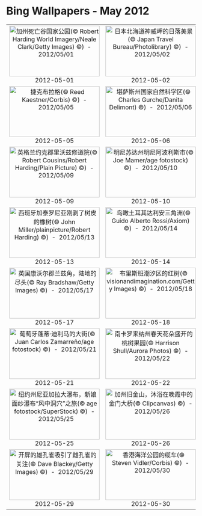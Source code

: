 # Bing Wallpapers - May 2012

| | | | |
|:-------------------------:|:-------------------------:|:-------------------------:|:-------------------------:|
| <a href="https://bing.ee123.net/img/cn/fhd/2012/05/01.jpg" target="_blank"><img src="https://bing.ee123.net/img/cn/fhd/2012/05/01.jpg" width="240" height="135" alt="加州死亡谷国家公园(© Robert Harding World Imagery/Neale Clark/Getty Images) ©)  -  2012/05/01" title="加州死亡谷国家公园(© Robert Harding World Imagery/Neale Clark/Getty Images) ©)  -  2012/05/01"></a><br>2012-05-01<br> | <a href="https://bing.ee123.net/img/cn/fhd/2012/05/02.jpg" target="_blank"><img src="https://bing.ee123.net/img/cn/fhd/2012/05/02.jpg" width="240" height="135" alt="日本北海道神威岬的日落美景(© Japan Travel Bureau/Photolibrary) ©)  -  2012/05/02" title="日本北海道神威岬的日落美景(© Japan Travel Bureau/Photolibrary) ©)  -  2012/05/02"></a><br>2012-05-02<br> | <a href="https://bing.ee123.net/img/cn/fhd/2012/05/03.jpg" target="_blank"><img src="https://bing.ee123.net/img/cn/fhd/2012/05/03.jpg" width="240" height="135" alt="科罗拉多州落基山脉的落基山羊(© David Courtenay/Getty Images) ©)  -  2012/05/03" title="科罗拉多州落基山脉的落基山羊(© David Courtenay/Getty Images) ©)  -  2012/05/03"></a><br>2012-05-03<br> | <a href="https://bing.ee123.net/img/cn/fhd/2012/05/04.jpg" target="_blank"><img src="https://bing.ee123.net/img/cn/fhd/2012/05/04.jpg" width="240" height="135" alt="西藏林芝风景如画的花谷(© TAO Images Limited/Getty Images) ©)  -  2012/05/04" title="西藏林芝风景如画的花谷(© TAO Images Limited/Getty Images) ©)  -  2012/05/04"></a><br>2012-05-04<br> |
| <a href="https://bing.ee123.net/img/cn/fhd/2012/05/05.jpg" target="_blank"><img src="https://bing.ee123.net/img/cn/fhd/2012/05/05.jpg" width="240" height="135" alt="捷克布拉格(© Reed Kaestner/Corbis) ©)  -  2012/05/05" title="捷克布拉格(© Reed Kaestner/Corbis) ©)  -  2012/05/05"></a><br>2012-05-05<br> | <a href="https://bing.ee123.net/img/cn/fhd/2012/05/06.jpg" target="_blank"><img src="https://bing.ee123.net/img/cn/fhd/2012/05/06.jpg" width="240" height="135" alt="堪萨斯州国家自然科学区(© Charles Gurche/Danita Delimont) ©)  -  2012/05/06" title="堪萨斯州国家自然科学区(© Charles Gurche/Danita Delimont) ©)  -  2012/05/06"></a><br>2012-05-06<br> | <a href="https://bing.ee123.net/img/cn/fhd/2012/05/07.jpg" target="_blank"><img src="https://bing.ee123.net/img/cn/fhd/2012/05/07.jpg" width="240" height="135" alt="亚利桑那州仙人掌国家公园(© Buddy Mays/Corbis) ©)  -  2012/05/07" title="亚利桑那州仙人掌国家公园(© Buddy Mays/Corbis) ©)  -  2012/05/07"></a><br>2012-05-07<br> | <a href="https://bing.ee123.net/img/cn/fhd/2012/05/08.jpg" target="_blank"><img src="https://bing.ee123.net/img/cn/fhd/2012/05/08.jpg" width="240" height="135" alt="墨西哥索诺拉州的舞者(© Radius/Superstock) ©)  -  2012/05/08" title="墨西哥索诺拉州的舞者(© Radius/Superstock) ©)  -  2012/05/08"></a><br>2012-05-08<br> |
| <a href="https://bing.ee123.net/img/cn/fhd/2012/05/09.jpg" target="_blank"><img src="https://bing.ee123.net/img/cn/fhd/2012/05/09.jpg" width="240" height="135" alt="英格兰约克郡里沃兹修道院(© Robert Cousins/Robert Harding/Plain Picture) ©)  -  2012/05/09" title="英格兰约克郡里沃兹修道院(© Robert Cousins/Robert Harding/Plain Picture) ©)  -  2012/05/09"></a><br>2012-05-09<br> | <a href="https://bing.ee123.net/img/cn/fhd/2012/05/10.jpg" target="_blank"><img src="https://bing.ee123.net/img/cn/fhd/2012/05/10.jpg" width="240" height="135" alt="明尼苏达州明尼阿波利斯市(© Joe Mamer/age fotostock) ©)  -  2012/05/10" title="明尼苏达州明尼阿波利斯市(© Joe Mamer/age fotostock) ©)  -  2012/05/10"></a><br>2012-05-10<br> | <a href="https://bing.ee123.net/img/cn/fhd/2012/05/11.jpg" target="_blank"><img src="https://bing.ee123.net/img/cn/fhd/2012/05/11.jpg" width="240" height="135" alt="蒙大拿州冰川国家公园盛开的熊草(© Shannon Nace/Lonely Planet Images) ©)  -  2012/05/11" title="蒙大拿州冰川国家公园盛开的熊草(© Shannon Nace/Lonely Planet Images) ©)  -  2012/05/11"></a><br>2012-05-11<br> | <a href="https://bing.ee123.net/img/cn/fhd/2012/05/12.jpg" target="_blank"><img src="https://bing.ee123.net/img/cn/fhd/2012/05/12.jpg" width="240" height="135" alt="阿拉斯加州的红狐妈妈(© Johnny Johnson/age fotostock) ©)  -  2012/05/12" title="阿拉斯加州的红狐妈妈(© Johnny Johnson/age fotostock) ©)  -  2012/05/12"></a><br>2012-05-12<br> |
| <a href="https://bing.ee123.net/img/cn/fhd/2012/05/13.jpg" target="_blank"><img src="https://bing.ee123.net/img/cn/fhd/2012/05/13.jpg" width="240" height="135" alt="西班牙加泰罗尼亚刚剥了树皮的橡树(© John Miller/plainpicture/Robert Harding) ©)  -  2012/05/13" title="西班牙加泰罗尼亚刚剥了树皮的橡树(© John Miller/plainpicture/Robert Harding) ©)  -  2012/05/13"></a><br>2012-05-13<br> | <a href="https://bing.ee123.net/img/cn/fhd/2012/05/14.jpg" target="_blank"><img src="https://bing.ee123.net/img/cn/fhd/2012/05/14.jpg" width="240" height="135" alt="鸟瞰土耳其达利安三角洲(© Guido Alberto Rossi/Axiom) ©)  -  2012/05/14" title="鸟瞰土耳其达利安三角洲(© Guido Alberto Rossi/Axiom) ©)  -  2012/05/14"></a><br>2012-05-14<br> | <a href="https://bing.ee123.net/img/cn/fhd/2012/05/15.jpg" target="_blank"><img src="https://bing.ee123.net/img/cn/fhd/2012/05/15.jpg" width="240" height="135" alt="新墨西哥州的美洲驼(© Ryan Heffernan/Aurora Photos) ©)  -  2012/05/15" title="新墨西哥州的美洲驼(© Ryan Heffernan/Aurora Photos) ©)  -  2012/05/15"></a><br>2012-05-15<br> | <a href="https://bing.ee123.net/img/cn/fhd/2012/05/16.jpg" target="_blank"><img src="https://bing.ee123.net/img/cn/fhd/2012/05/16.jpg" width="240" height="135" alt="挪威盖伦格盖朗厄尔峡湾(© Karsten Bidstrup/Lonely Planet Images) ©)  -  2012/05/16" title="挪威盖伦格盖朗厄尔峡湾(© Karsten Bidstrup/Lonely Planet Images) ©)  -  2012/05/16"></a><br>2012-05-16<br> |
| <a href="https://bing.ee123.net/img/cn/fhd/2012/05/17.jpg" target="_blank"><img src="https://bing.ee123.net/img/cn/fhd/2012/05/17.jpg" width="240" height="135" alt="英国康沃尔郡兰兹角，陆地的尽头(© Ray Bradshaw/Getty Images) ©)  -  2012/05/17" title="英国康沃尔郡兰兹角，陆地的尽头(© Ray Bradshaw/Getty Images) ©)  -  2012/05/17"></a><br>2012-05-17<br> | <a href="https://bing.ee123.net/img/cn/fhd/2012/05/18.jpg" target="_blank"><img src="https://bing.ee123.net/img/cn/fhd/2012/05/18.jpg" width="240" height="135" alt="布里斯班潮汐区的红树(© visionandimagination.com/Getty Images) ©)  -  2012/05/18" title="布里斯班潮汐区的红树(© visionandimagination.com/Getty Images) ©)  -  2012/05/18"></a><br>2012-05-18<br> | <a href="https://bing.ee123.net/img/cn/fhd/2012/05/19.jpg" target="_blank"><img src="https://bing.ee123.net/img/cn/fhd/2012/05/19.jpg" width="240" height="135" alt="南京大学仙林校区杜厦图书馆(© Zewen Gong/Najing University) ©)  -  2012/05/19" title="南京大学仙林校区杜厦图书馆(© Zewen Gong/Najing University) ©)  -  2012/05/19"></a><br>2012-05-19<br> | <a href="https://bing.ee123.net/img/cn/fhd/2012/05/20.jpg" target="_blank"><img src="https://bing.ee123.net/img/cn/fhd/2012/05/20.jpg" width="240" height="135" alt="加拿大维多利亚市比根山公园(© Michael Wheatley/Corbis) ©)  -  2012/05/20" title="加拿大维多利亚市比根山公园(© Michael Wheatley/Corbis) ©)  -  2012/05/20"></a><br>2012-05-20<br> |
| <a href="https://bing.ee123.net/img/cn/fhd/2012/05/21.jpg" target="_blank"><img src="https://bing.ee123.net/img/cn/fhd/2012/05/21.jpg" width="240" height="135" alt="葡萄牙蓬蒂·迪利马的大街(© Juan Carlos Zamarreño/age fotostock) ©)  -  2012/05/21" title="葡萄牙蓬蒂·迪利马的大街(© Juan Carlos Zamarreño/age fotostock) ©)  -  2012/05/21"></a><br>2012-05-21<br> | <a href="https://bing.ee123.net/img/cn/fhd/2012/05/22.jpg" target="_blank"><img src="https://bing.ee123.net/img/cn/fhd/2012/05/22.jpg" width="240" height="135" alt="南卡罗来纳州春天花朵盛开的桃树果园(© Harrison Shull/Aurora Photos) ©)  -  2012/05/22" title="南卡罗来纳州春天花朵盛开的桃树果园(© Harrison Shull/Aurora Photos) ©)  -  2012/05/22"></a><br>2012-05-22<br> | <a href="https://bing.ee123.net/img/cn/fhd/2012/05/23.jpg" target="_blank"><img src="https://bing.ee123.net/img/cn/fhd/2012/05/23.jpg" width="240" height="135" alt="台湾南投县，阳光斜射入云雾缭绕的山谷(© Artbeats/Baoying Multimedia Technologies Inc.) ©)  -  2012/05/23" title="台湾南投县，阳光斜射入云雾缭绕的山谷(© Artbeats/Baoying Multimedia Technologies Inc.) ©)  -  2012/05/23"></a><br>2012-05-23<br> | <a href="https://bing.ee123.net/img/cn/fhd/2012/05/24.jpg" target="_blank"><img src="https://bing.ee123.net/img/cn/fhd/2012/05/24.jpg" width="240" height="135" alt="黄昏时分，纳米比亚的埃托沙国家公园内的长颈鹿(© Framepool) ©)  -  2012/05/24" title="黄昏时分，纳米比亚的埃托沙国家公园内的长颈鹿(© Framepool) ©)  -  2012/05/24"></a><br>2012-05-24<br> |
| <a href="https://bing.ee123.net/img/cn/fhd/2012/05/25.jpg" target="_blank"><img src="https://bing.ee123.net/img/cn/fhd/2012/05/25.jpg" width="240" height="135" alt="纽约州尼亚加拉大瀑布，新娘面纱瀑布“风中洞穴”之旅(© age fotostock/SuperStock) ©)  -  2012/05/25" title="纽约州尼亚加拉大瀑布，新娘面纱瀑布“风中洞穴”之旅(© age fotostock/SuperStock) ©)  -  2012/05/25"></a><br>2012-05-25<br> | <a href="https://bing.ee123.net/img/cn/fhd/2012/05/26.jpg" target="_blank"><img src="https://bing.ee123.net/img/cn/fhd/2012/05/26.jpg" width="240" height="135" alt="加州旧金山，沐浴在晚霞中的金门大桥(© Clipcanvas) ©)  -  2012/05/26" title="加州旧金山，沐浴在晚霞中的金门大桥(© Clipcanvas) ©)  -  2012/05/26"></a><br>2012-05-26<br> | <a href="https://bing.ee123.net/img/cn/fhd/2012/05/27.jpg" target="_blank"><img src="https://bing.ee123.net/img/cn/fhd/2012/05/27.jpg" width="240" height="135" alt="黎明时分的薰衣草花田(© Antony Spencer/Getty images) ©)  -  2012/05/27" title="黎明时分的薰衣草花田(© Antony Spencer/Getty images) ©)  -  2012/05/27"></a><br>2012-05-27<br> | <a href="https://bing.ee123.net/img/cn/fhd/2012/05/28.jpg" target="_blank"><img src="https://bing.ee123.net/img/cn/fhd/2012/05/28.jpg" width="240" height="135" alt="一天中最后的阳光落在珠穆朗玛峰和附近的山峰上(© Dan Rafla/Aurora/Getty Images) ©)  -  2012/05/28" title="一天中最后的阳光落在珠穆朗玛峰和附近的山峰上(© Dan Rafla/Aurora/Getty Images) ©)  -  2012/05/28"></a><br>2012-05-28<br> |
| <a href="https://bing.ee123.net/img/cn/fhd/2012/05/29.jpg" target="_blank"><img src="https://bing.ee123.net/img/cn/fhd/2012/05/29.jpg" width="240" height="135" alt="开屏的雄孔雀吸引了雌孔雀的关注(© Dave Blackey/Getty Images) ©)  -  2012/05/29" title="开屏的雄孔雀吸引了雌孔雀的关注(© Dave Blackey/Getty Images) ©)  -  2012/05/29"></a><br>2012-05-29<br> | <a href="https://bing.ee123.net/img/cn/fhd/2012/05/30.jpg" target="_blank"><img src="https://bing.ee123.net/img/cn/fhd/2012/05/30.jpg" width="240" height="135" alt="香港海洋公园的缆车(© Steven Vidler/Corbis) ©)  -  2012/05/30" title="香港海洋公园的缆车(© Steven Vidler/Corbis) ©)  -  2012/05/30"></a><br>2012-05-30<br> | <a href="https://bing.ee123.net/img/cn/fhd/2012/05/31.jpg" target="_blank"><img src="https://bing.ee123.net/img/cn/fhd/2012/05/31.jpg" width="240" height="135" alt="正在玩捉迷藏的小朋友(© blue jean images/Getty Images) ©)  -  2012/05/31" title="正在玩捉迷藏的小朋友(© blue jean images/Getty Images) ©)  -  2012/05/31"></a><br>2012-05-31<br> |  |
